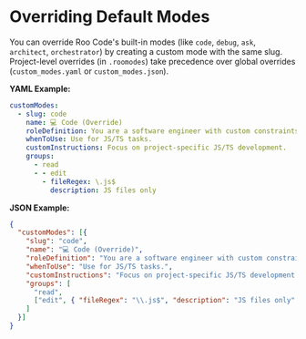# Overriding Default Modes

You can override Roo Code's built-in modes (like `code`, `debug`, `ask`, `architect`, `orchestrator`) by creating a custom mode with the same slug. Project-level overrides (in `.roomodes`) take precedence over global overrides (`custom_modes.yaml` or `custom_modes.json`).

**YAML Example:**
```yaml
customModes:
  - slug: code
    name: 💻 Code (Override)
    roleDefinition: You are a software engineer with custom constraints.
    whenToUse: Use for JS/TS tasks.
    customInstructions: Focus on project-specific JS/TS development.
    groups:
      - read
      - - edit
        - fileRegex: \.js$
          description: JS files only
```

**JSON Example:**
```json
{
  "customModes": [{
    "slug": "code",
    "name": "💻 Code (Override)",
    "roleDefinition": "You are a software engineer with custom constraints.",
    "whenToUse": "Use for JS/TS tasks.",
    "customInstructions": "Focus on project-specific JS/TS development.",
    "groups": [
      "read",
      ["edit", { "fileRegex": "\\.js$", "description": "JS files only" }]
    ]
  }]
}
```